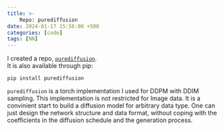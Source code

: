 ```yaml
---
title: >-
    Repo: purediffusion
date: 2024-01-17 15:56:00 +500
categories: [code]
tags: [NN]
---
```

I created a repo, [`purediffusion`](https://github.com/puar-playground/purediffusion).  <br />
It is also available through pip:
```
pip install purediffusion
```
`purediffusion` is a torch implementation I used for DDPM with DDIM sampling. This implementation is not restricted for Image data. It is a convinient start to build a diffusion model for arbitrary data type. One can just design the network structure and data format, without coping with the coefficients in the diffusion schedule and the generation process.

